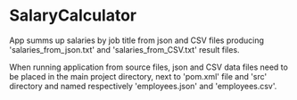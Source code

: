 # SalaryCalculator
App summs up salaries by job title from json and CSV files producing 'salaries_from_json.txt' and 'salaries_from_CSV.txt' result files.

When running application from source files, json and CSV data files need to be placed in the main project directory, next to 'pom.xml' file and 'src' directory and named respectively 'employees.json' and 'employees.csv'.
